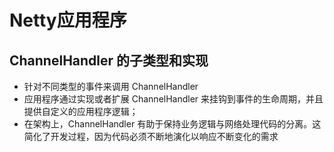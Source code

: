 # Netty应用程序

## ChannelHandler 的子类型和实现
* 针对不同类型的事件来调用 ChannelHandler
* 应用程序通过实现或者扩展 ChannelHandler 来挂钩到事件的生命周期，并且提供自定义的应用程序逻辑；
* 在架构上，ChannelHandler 有助于保持业务逻辑与网络处理代码的分离。这简化了开发过程，因为代码必须不断地演化以响应不断变化的需求



